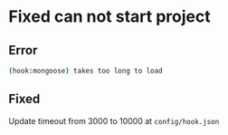 # Fixed can not start project

## Error

```bash
(hook:mongoose) takes too long to load
```

## Fixed

Update timeout from 3000 to 10000 at `config/hook.json`
